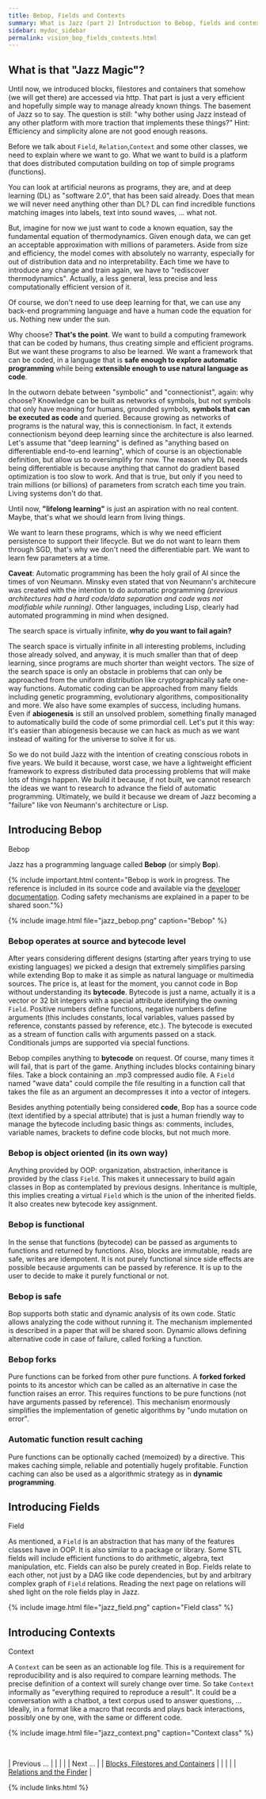 ```yaml
---
title: Bebop, Fields and Contexts
summary: What is Jazz (part 2) Introduction to Bebop, fields and contexts.
sidebar: mydoc_sidebar
permalink: vision_bop_fields_contexts.html
---
```


## What is that "Jazz Magic"?

Until now, we introduced blocks, filestores and containers that somehow (we will get there) are accessed via http. That part is just a very efficient and hopefully simple way to manage already known things. The basement of Jazz so to say. The question is still: "why bother using Jazz instead of any other platform with more traction that implements these things?" Hint: Efficiency and simplicity alone are not good enough reasons.

Before we talk about `Field`, `Relation`,`Context` and some other classes, we need to explain where we want to go. What we want to build is a platform that does distributed computation building on top of simple programs (functions).

You can look at artificial neurons as programs, they are, and at deep learning (DL) as "software 2.0", that has been said already. Does that mean we will never need anything other than DL? DL can find incredible functions matching images into labels, text into sound waves, ... what not.

But, imagine for now we just want to code a known equation, say the fundamental equation of thermodynamics. Given enough data, we can get an acceptable approximation with millions of parameters. Aside from size and efficiency, the model comes with absolutely no warranty, especially for out of distribution data and no interpretability. Each time we have to introduce any change and train again, we have to "rediscover thermodynamics". Actually, a less general, less precise and less computationally efficient version of it.

Of course, we don't need to use deep learning for that, we can use any back-end programming language and have a human code the equation for us. Nothing new under the sun.

Why choose? **That's the point**. We want to build a computing framework that can be coded by humans, thus creating simple and efficient programs. But we want these programs to also be learned. We want a framework that can be coded, in a language that is **safe enough to explore automatic programming** while being **extensible enough to use natural language as code**.

In the outworn debate between "symbolic" and "connectionist", again: why choose? Knowledge can be built as networks of symbols, but not symbols that only have meaning for humans, grounded symbols, **symbols that can be executed as code** and queried. Because growing as networks of programs is the natural way, this is connectionism. In fact, it extends connectionism beyond deep learning since the architecture is also learned. Let's assume that "deep learning" is defined as "anything based on differentiable end-to-end learning", which of course is an objectionable definition, but allow us to oversimplify for now. The reason why DL needs being differentiable is because anything that cannot do gradient based optimization is too slow to work. And that is true, but only if you need to train millions (or billions) of parameters from scratch each time you train. Living systems don't do that.

Until now, **"lifelong learning"** is just an aspiration with no real content. Maybe, that's what we should learn from living things.

We want to learn these programs, which is why we need efficient persistence to support their lifecycle. But we do not want to learn them through SGD, that's why we don't need the differentiable part. We want to learn few parameters at a time.

**Caveat**: Automatic programming has been the holy grail of AI since the times of von Neumann. Minsky even stated that von Neumann's architecure was created with the intention to do automatic programming *(previous architectures had a hard code/data separation and code was not modifiable while running)*. Other languages, including Lisp, clearly had automated programming in mind when designed.

The search space is virtually infinite, **why do you want to fail again?**

The search space is virtually infinite in all interesting problems, including those already solved, and anyway, it is much smaller than that of deep learning, since programs are much shorter than weight vectors. The size of the search space is only an obstacle in problems that can only be approached from the uniform distribution like cryptographically safe one-way functions. Automatic coding can be approached from many fields including genetic programming, evolutionary algorithms, compositionality and more. We also have some examples of success, including humans. Even if **abiogenesis** is still an unsolved problem, something finally managed to automatically build the code of some primordial cell. Let's put it this way: It's easier than abiogenesis because we can hack as much as we want instead of waiting for the universe to solve it for us.

So we do not build Jazz with the intention of creating conscious robots in five years. We build it because, worst case, we have a lightweight efficient framework to express distributed data processing problems that will make lots of things happen. We build it because, if not built, we cannot research the ideas we want to research to advance the field of automatic programming. Ultimately, we build it because we dream of Jazz becoming a "failure" like von Neumann's architecture or Lisp.

## Introducing Bebop

<span class="label label-info">Bebop</span>

Jazz has a programming language called **Bebop** (or simply **Bop**).

{% include important.html content="Bebop is work in progress. The reference is included in its source code and available via the [developer documentation](/develop/). Coding safety mechanisms are explained in a paper to be shared soon."%}

{% include image.html file="jazz_bebop.png" caption="Bebop" %}

### Bebop operates at source and bytecode level

After years considering different designs (starting after years trying to use existing languages) we picked a design that extremely simplifies parsing while extending Bop to make it as simple as natural language or multimedia sources. The price is, at least for the moment, you cannot code in Bop without understanding its **bytecode**. Bytecode is just a name, actually it is a vector or 32 bit integers with a special attribute identifying the owning `Field`. Positive numbers define functions, negative numbers define arguments (this includes constants, local variables, values passed by reference, constants passed by reference, etc.). The bytecode is executed as a stream of function calls with arguments passed on a stack. Conditionals jumps are supported via special functions.

Bebop compiles anything to **bytecode** on request. Of course, many times it will fail, that is part of the game. Anything includes blocks containing binary files. Take a block containing an .mp3 compressed audio file. A `Field` named "wave data" could compile the file resulting in a function call that takes the file as an argument an decompresses it into a vector of integers.

Besides anything potentially being considered **code**, Bop has a source code (text identified by a special attribute) that is just a human friendly way to manage the bytecode including basic things as: comments, includes, variable names, brackets to define code blocks, but not much more.

### Bebop is object oriented (in its own way)

Anything provided by OOP: organization, abstraction, inheritance is provided by the class `Field`. This makes it unnecessary to build again classes in Bop as contemplated by previous designs. Inheritance is multiple, this implies creating a virtual `Field` which is the union of the inherited fields. It also creates new bytecode key assignment.

### Bebop is functional

In the sense that functions (bytecode) can be passed as arguments to functions and returned by functions. Also, blocks are immutable, reads are safe, writes are idempotent. It is not purely functional since side effects are possible because arguments can be passed by reference. It is up to the user to decide to make it purely functional or not.

### Bebop is safe

Bop supports both static and dynamic analysis of its own code. Static allows analyzing the code without running it. The mechanism implemented is described in a paper that will be shared soon. Dynamic allows defining alternative code in case of failure, called forking a function.

### Bebop forks

Pure functions can be forked from other pure functions. A **forked forked** points to its ancestor which can be called as an alternative in case the function raises an error. This requires functions to be pure functions (not have arguments passed by reference). This mechanism enormously simplifies the implementation of genetic algorithms by "undo mutation on error".

### Automatic function result caching

Pure functions can be optionally cached (memoized) by a directive. This makes caching simple, reliable and potentially hugely profitable. Function caching can also be used as a algorithmic strategy as in **dynamic programming**.


## Introducing Fields

<span class="label label-info">Field</span>

As mentioned, a `Field` is an abstraction that has many of the features classes have in OOP. It is also similar to a package or library. Some STL fields will include efficient functions to do arithmetic, algebra, text manipulation, etc. Fields can also be purely created in Bop. Fields relate to each other, not just by a DAG like code dependencies, but by and arbitrary complex graph of `Field` relations. Reading the next page on relations will shed light on the role fields play in Jazz.

{% include image.html file="jazz_field.png" caption="Field class" %}

## Introducing Contexts

<span class="label label-info">Context</span>

A `Context` can be seen as an actionable log file. This is a requirement for reproducibility and is also required to compare learning methods. The precise definition of a context will surely change over time. So take `Context` informally as "everything required to reproduce a result". It could be a conversation with a chatbot, a text corpus used to answer questions, ... Ideally, in a format like a macro that records and plays back interactions, possibly one by one, with the same or different code.

{% include image.html file="jazz_context.png" caption="Context class" %}

<br/>

| <span class="label label-default">Previous ...</span> | | | | | <span class="label label-info">Next ...</span> |
| [Blocks, Filestores and Containers](vision_blocks_containers.html) | | | | | [Relations and the Finder](vision_relations_finder.html) |

{% include links.html %}
